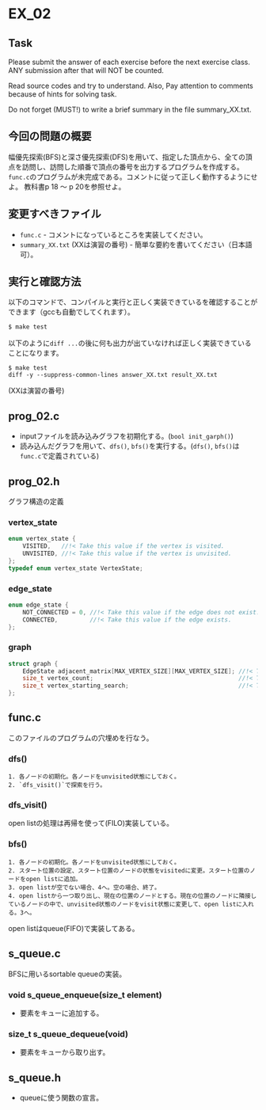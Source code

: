 # EX_02

## Task
Please submit the answer of each exercise before the next exercise class.
ANY submission after that will NOT be counted.

Read source codes and try to understand.
Also, Pay attention to comments because of hints for solving task.

Do not forget (MUST!) to write a brief summary in the file summary_XX.txt.

## 今回の問題の概要
幅優先探索(BFS)と深さ優先探索(DFS)を用いて、指定した頂点から、全ての頂点を訪問し、訪問した順番で頂点の番号を出力するプログラムを作成する。
`func.c`のプログラムが未完成である。コメントに従って正しく動作するようにせよ。
教科書p 18 〜 p 20を参照せよ。

## 変更すべきファイル

* `func.c` - コメントになっているところを実装してください。
* `summary_XX.txt` (XXは演習の番号) - 簡単な要約を書いてください（日本語可）。

## 実行と確認方法

以下のコマンドで、コンパイルと実行と正しく実装できているを確認することができます（gccも自動でしてくれます）。

```sh
$ make test
```

以下のように`diff ...`の後に何も出力が出ていなければ正しく実装できていることになります。

```
$ make test
diff -y --suppress-common-lines answer_XX.txt result_XX.txt
```

(XXは演習の番号)

## prog_02.c
- inputファイルを読み込みグラフを初期化する。(`bool init_garph()`)
- 読み込んだグラフを用いて、`dfs()`, `bfs()`を実行する。(`dfs()`, `bfs()`は`func.c`で定義されている)

## prog_02.h
グラフ構造の定義

### vertex_state
```c
enum vertex_state {
    VISITED,   //!< Take this value if the vertex is visited.
    UNVISITED, //!< Take this value if the vertex is unvisited.
};
typedef enum vertex_state VertexState;
```

### edge_state
```c
enum edge_state {
    NOT_CONNECTED = 0, //!< Take this value if the edge does not exist.
    CONNECTED,         //!< Take this value if the edge exists.
};
``` 

### graph
```c
struct graph {
    EdgeState adjacent_matrix[MAX_VERTEX_SIZE][MAX_VERTEX_SIZE]; //!< The adjacent matrix.
    size_t vertex_count;                                         //!< The number of vertices.
    size_t vertex_starting_search;                               //!< The starting vertex for search.
};
``` 

## func.c
このファイルのプログラムの穴埋めを行なう。

### dfs()
```
1. 各ノードの初期化。各ノードをunvisited状態にしておく。
2. `dfs_visit()`で探索を行う。
```

### dfs_visit()
open listの処理は再帰を使って(FILO)実装している。

### bfs()

```
1. 各ノードの初期化。各ノードをunvisited状態にしておく。
2. スタート位置の設定、スタート位置のノードの状態をvisitedに変更。スタート位置のノードをopen listに追加。
3. open listが空でない場合、4へ。空の場合、終了。
4. open listから一つ取り出し、現在の位置のノードとする。現在の位置のノードに隣接しているノードの中で、unvisited状態のノードをvisit状態に変更して、open listに入れる。3へ。
```
open listはqueue(FIFO)で実装してある。

## s_queue.c
BFSに用いるsortable queueの実装。

### void s_queue_enqueue(size_t element)
- 要素をキューに追加する。

### size_t s_queue_dequeue(void)
- 要素をキューから取り出す。

## s_queue.h
- queueに使う関数の宣言。
